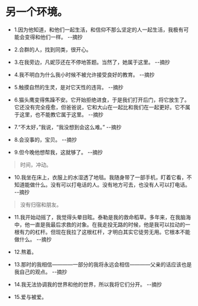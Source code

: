 # 另一个环境。

- 1.因为他知道，和他们一起生活，和信仰不那么坚定的人一起生活，我极有可能会变得和他们一样。 --摘抄

- 2.合群的人，找到同类，很开心。

- 3.在我旁边，凡妮莎还在不停地答题。当然了，她属于这里。 --摘抄

- 4.我不明白为什么我小时候不被允许接受良好的教育。 --摘抄

- 5.触摸自然的生灵，是对它天性的违背。 --摘抄

- 6.猫头鹰变得焦躁不安。它开始拒绝进食，于是我们打开后门，将它放生了。它还没有完全痊愈，但爸爸说，它和大山在一起比和我们在一起更好。它不属于这里，也不能教它属于这里。 --摘抄

- 7.“不太好，”我说，“我没想到会这么难。” --摘抄

- 8.会没事的，宝贝。 --摘抄

- 9.但今晚他想帮我，这就够了。 --摘抄

>时间，冲动。

- 10.我坐在床上，衣服上的水湿透了地毯。我随身带了一部手机，盯着它看，不知道能做什么。没有可以打电话的人。没有地方可去，也没有人可以打电话。 --摘抄

>没有归宿和朋友。

- 11.我开始动摇了，我觉得头晕目眩。泰勒是我的救命稻草。多年来，在我脑海中，他一直是我最后求救的对象。在我走投无路的时候，他是我可以拉动的一根有力的杠杆。但现在我拉了这根杠杆，才明白其实它徒劳无用。它根本不能做什么。 --摘抄

- 12.熬着。

- 13.那时的我相信————一部分的我将永远会相信————父亲的话应该也是我自己的观点。 --摘抄

- 14.我无法协调我的世界和他的世界，所以我将它们分开。 --摘抄

- 15.爱与被爱。
